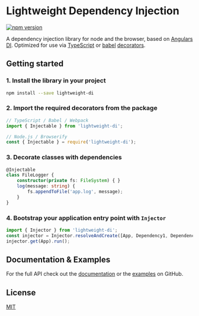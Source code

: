 # Lightweight Dependency Injection

[![npm version](https://badge.fury.io/js/lightweight-di.svg)](https://badge.fury.io/js/lightweight-di)

A dependency injection library for node and the browser, based on [Angulars DI](https://angular.io/guide/architecture#dependency-injection).
Optimized for use via [TypeScript](https://github.com/Microsoft/TypeScript#readme) or [babel](https://github.com/babel/babel#readme) [decorators](https://babeljs.io/docs/plugins/transform-decorators/).


## Getting started

### 1. Install the library in your project

```sh
npm install --save lightweight-di
```

### 2. Import the required decorators from the package

```typescript
// TypeScript / Babel / Webpack
import { Injectable } from 'lightweight-di';

// Node.js / Browserify
const { Injectable } = require('lightweight-di');
```

### 3. Decorate classes with dependencies

```typescript
@Injectable
class FileLogger {
    constructor(private fs: FileSystem) { }
    log(message: string) {
        fs.appendToFile('app.log', message);
    }
}
```

### 4. Bootstrap your application entry point with `Injector`

```typescript
import { Injector } from 'lightweight-di';
const injector = Injector.resolveAndCreate([App, Dependency1, Dependency2]);
injector.get(App).run();
```

## Documentation & Examples

For the full API check out the [documentation](https://github.com/leonadler/lightweight-di/blob/master/docs/api.md)
or the [examples](https://github.com/leonadler/lightweight-di/blob/master/docs/examples) on GitHub.


## License

[MIT](https://github.com/leonadler/lightweight-di/blob/master/LICENSE)

